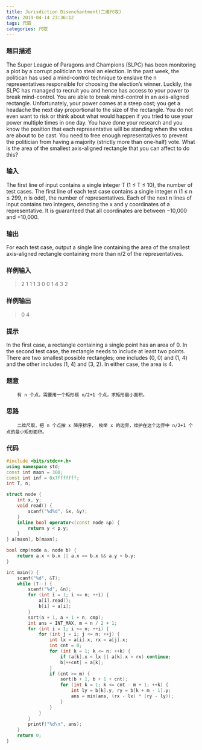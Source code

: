 ```yaml
---
title: Jurisdiction Disenchantment(二维尺取)
date: 2019-04-14 23:36:12
tags: 尺取
categories: 尺取 
---
```


### 题目描述

The Super League of Paragons and Champions (SLPC) has been monitoring a plot by a corrupt politician to steal an election. In the past week, the politican has used a mind-control technique to enslave the n representatives responsible for choosing the election’s winner. Luckily, the SLPC has managed to recruit you and hence has access to your power to break mind-control. You are able to break mind-control in an axis-aligned rectangle. Unfortunately, your power comes at a steep cost; you get a headache the next day proportional to the size of the rectangle. You do not even want to risk or think about what would happen if you tried to use your power multiple times in one day.
You have done your research and you know the position that each representative will be standing when the votes are about to be cast. You need to free enough representatives to prevent the politician from having a majority (strictly more than one-half) vote. What is the area of the smallest axis-aligned rectangle that you can affect to do this?

### 输入

The first line of input contains a single integer T (1 ≤ T ≤ 10), the number of test cases. The first line of each test case contains a single integer n (1 ≤ n ≤ 299, n is odd), the number of representatives. Each of the next n lines of input contains two integers, denoting the x and y coordinates of a representative. It is guaranteed that all coordinates are between −10,000 and +10,000.

### 输出

For each test case, output a single line containing the area of the smallest axis-aligned rectangle containing more than n/2 of the representatives.

### 样例输入

> 2
> 1
> 1 1
> 3
> 0 0
> 1 4
> 3 2

### 样例输出

> 0
> 4

### 提示

In the first case, a rectangle containing a single point has an area of 0.
In the second test case, the rectangle needs to include at least two points. There are two smallest possible rectangles; one includes (0, 0) and (1, 4) and the other includes (1, 4) and (3, 2). In either case, the area is 4.

### 题意

		有 n 个点，需要用一个矩形框 n/2+1 个点，求矩形最小面积。

### 思路

		二维尺取，把 n 个点按 x 降序排序， 枚举 x 的边界，维护在这个边界中 n/2+1 个点的最小矩形面积。

### 代码
```cpp
#include <bits/stdc++.h>
using namespace std;
const int maxn = 300;
const int inf = 0x7fffffff;
int T, n;

struct node {
    int x, y;
    void read() {
        scanf("%d%d", &x, &y);
    }
    inline bool operator<(const node &p) {
        return y < p.y;
    }
} a[maxn], b[maxn];

bool cmp(node a, node b) {
    return a.x < b.x || a.x == b.x && a.y < b.y;
}

int main() {
    scanf("%d", &T);
    while (T--) {
        scanf("%d", &n);
        for (int i = 1; i <= n; ++i) {
            a[i].read();
            b[i] = a[i];
        }
        sort(a + 1, a + 1 + n, cmp);
        int ans = INT_MAX, m = n / 2 + 1;
        for (int i = 1; i <= n; ++i) {
            for (int j = i; j <= n; ++j) {
                int lx = a[i].x, rx = a[j].x;
                int cnt = 0;
                for (int k = 1; k <= n; ++k) {
                    if (a[k].x < lx || a[k].x > rx) continue;
                    b[++cnt] = a[k];
                }
                if (cnt >= m) {
                    sort(b + 1, b + 1 + cnt);
                    for (int k = 1; k <= cnt - m + 1; ++k) {
                        int ly = b[k].y, ry = b[k + m - 1].y;
                        ans = min(ans, (rx - lx) * (ry - ly));
                    }
                }
            }
        }
        printf("%d\n", ans);
    }
    return 0;
}
```

